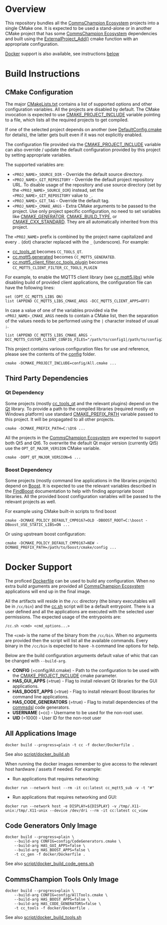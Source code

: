 # Overview
This repository bundles all the [CommsChampion Ecosystem](https://commschamp.github.io/) projects
into a single CMake one. It is expected to be used a stand-alone or in another CMake project that has some
[CommsChampion Ecosystem](https://commschamp.github.io/) dependencies and built using
the [ExternalProject_Add()](https://cmake.org/cmake/help/v3.15/module/ExternalProject.html) cmake
function with an appropriate configuration.

[Docker](https://www.docker.com/) support is also available, see instructions [below](#docker-support)

# Build Instructions

## CMake Configuration
The major [CMakeLists.txt](CMakeLists.txt) contains a list of supported options and other
configuration variables. All the projects are disabled by default. The CMake invocation is
expected to use [CMAKE_PROJECT_INCLUDE](https://cmake.org/cmake/help/v3.15/variable/CMAKE_PROJECT_INCLUDE.html)
variable pointing to a file, which lists all the required projects to get compiled.

If one of the selected project depends on another (see [DefaultConfig.cmake](DefaultConfig.cmake) for details),
the latter gets built even if it was not explicitly enabled.

The configuration file provided via the [CMAKE_PROJECT_INCLUDE](https://cmake.org/cmake/help/v3.15/variable/CMAKE_PROJECT_INCLUDE.html)
variable can also override / update the default configuration provided by this project by
setting appropriate variables.

The supported variables are:

- `<PROJ_NAME>_SOURCE_DIR` - Override the default source directory.
- `<PROJ_NAME>_GIT_REPOSITORY` - Override the default project repository URL. To
  disable usage of the repository and use source directory (set by the `<PROJ_NAME>_SOURCE_DIR`)
  instead, set the `<PROJ_NAME>_GIT_REPOSITORY` value to `_`.
- `<PROJ_NAME>_GIT_TAG` - Override the default tag.
- `<PROJ_NAME>_CMAKE_ARGS` - Extra CMake arguments to be passed to the project. Use
  only project specific configuration, no need to set variables like
  [CMAKE_GENERATOR](https://cmake.org/cmake/help/v3.15/variable/CMAKE_GENERATOR.html),
  [CMAKE_BUILD_TYPE](https://cmake.org/cmake/help/v3.15/variable/CMAKE_BUILD_TYPE.html), or
  [CMAKE_CXX_STANDARD](https://cmake.org/cmake/help/v3.15/variable/CMAKE_CXX_STANDARD.html). They
  are all automatically inherited from this project.

The `<PROJ_NAME>` prefix is combined by the project name capitalized and every `.` (dot) character
replaced with the `_` (underscore). For example:

- [cc_tools_qt](https://github.com/commschamp/cc_tools_qt) becomes `CC_TOOLS_QT`.
- [cc.mqtt5.generated](https://github.com/commschamp/cc.mqtt5.generated) becomes `CC_MQTT5_GENERATED`.
- [cc.mqtt5_client_filter.cc_tools_plugin](https://github.com/commschamp/cc.mqtt5_client_filter.cc_tools_plugin)
  becomes `CC_MQTT5_CLIENT_FILTER_CC_TOOLS_PLUGIN`

For example, to enable the MQTT5 client library
(see [cc.mqtt5.libs](https://github.com/commschamp/cc.mqtt5.libs))
while disabling build of provided client applications, the
configuration file can have the following lines:
```
set (OPT_CC_MQTT5_LIBS ON)
list (APPEND CC_MQTT5_LIBS_CMAKE_ARGS -DCC_MQTT5_CLIENT_APPS=OFF)
```

In case a value of one of the variables provided via the `<PROJ_NAME>_CMAKE_ARGS` needs to
contain a CMake list, then the separation of the values needs to be performed using the
`|` character instead of usual `;`.

```
list (APPEND CC_MQTT5_LIBS_CMAKE_ARGS -DCC_MQTT5_CUSTOM_CLIENT_CONFIG_FILES="/path/to/config1|/path/to/config2")
```

This project contains various configuration files for use and reference, please
see the contents of the [config](config) folder.
```
cmake -DCMAKE_PROJECT_INCLUDE=config/All.cmake ...
```

## Third Party Dependencies

### Qt Dependency
Some projects (mostly [cc_tools_qt](https://github.com/commschamp/cc_tools_qt) and the relevant plugins) depend
on the [Qt](https://www.qt.io/) library. To provide a path to the compiled libraries (required mostly on Windows platform) use
standard [CMAKE_PREFIX_PATH](https://cmake.org/cmake/help/v3.15/variable/CMAKE_PREFIX_PATH.html) variable
passed to this project. It will be propagated to all other projects.
```
cmake -DCMAKE_PREFIX_PATH=C:\Qt6 ...
```

All the projects in the [CommsChampion Ecosystem](https://commschamp.github.io/) are expected
to support both Qt5 and Qt6. To overwrite the default Qt major version (currently Qt5) use the
`OPT_QT_MAJOR_VERSION` CMake variable.
```
cmake -DOPT_QT_MAJOR_VERSION=6 ...
```

### Boost Dependency
Some projects (mostly command line applications in the libraries projects) depend on [Boost](https://www.boost.org/).
It is expected to use the relevant variables described in the [FindBoost](https://cmake.org/cmake/help/latest/module/FindBoost.html)
documentation to help with finding appropriate boost libraries. All the provided boost configuration variables will be passed
to the relevant projects as well.

For example using CMake built-in scripts to find boost
```
cmake -DCMAKE_POLICY_DEFAULT_CMP0167=OLD -DBOOST_ROOT=C:\boost -DBoost_USE_STATIC_LIBS=ON ...
```

Or using upstream boost configuration:
```
cmake -DCMAKE_POLICY_DEFAULT_CMP0167=NEW -DCMAKE_PREFIX_PATH=/path/to/boost/cmake/config ...
```

# Docker Support

The proficed [Dockerfile](docker/Dockerfile) can be used to build any configuration. When no extra build arguments
are provided all [CommsChampion Ecosystem](https://commschamp.github.io/) applications will end up
in the final image. 

All the artifacts will reside in the `/cc` directory (the binary executables will be in `/cc/bin`) and the 
[cc.sh](docker/cc.sh) script will be a default entrypoint. There is a user defined and all the applications
are executed with the selected user permissions. The expected usage of the entrypoints are:
```
/cc.sh <cmd> <cmd_options...>
``` 
The `<cmd>` is the name of the binary from the `/cc/bin`. When no arguments are provided then the script
will list all the available commands. Every binary in the `/cc/bin` is expected to have `-h` command line
options for help.

Below are the build configuration arguments default value of whic that can be changed with `--build-arg`.

- **CONFIG** (=config/All.cmake) - Path to the configuration to be used with the 
  [CMAKE_PROJECT_INCLUDE](https://cmake.org/cmake/help/latest/variable/CMAKE_PROJECT_INCLUDE.html) cmake parameter.
- **HAS_GUI_APPS** (=true) - Flag to install relevant Qt libraries for the GUI applications.
- **HAS_BOOST_APPS** (=true) - Flag to install relevant Boost libraries for command line applications.
- **HAS_CODE_GENERATORS** (=true) - Flag to install dependencies of the [commsdsl](https://github.com/commschamp/commsdsl)
  code generators.
- **USERNAME** (=cc) - Username to be used for the non-root user.
- **UID** (=1000) - User ID for the non-root user

## All Applications Image

```
docker build --progress=plain -t cc -f docker/Dockerfile .
```
See also [script/docker_build.sh](script/docker_build.sh)

When running the docker images remember to give access to the relevant host hardware / assets if needed. For example:

- Run applications that requires networking:
```
docker run --network host --rm -it cc:latest cc_mqtt5_sub -v -t "#"
```

- Run applications that requires networking and GUI:
```
docker run --network host -e DISPLAY=${DISPLAY} -v /tmp/.X11-unix:/tmp/.X11-unix --device /dev/dri --rm -it cc:latest cc_view
```

## Code Generators Only Image

```
docker build --progress=plain \
    --build-arg CONFIG=config/CodeGenerators.cmake \
    --build-arg HAS_GUI_APPS=false \
    --build-arg HAS_BOOST_APPS=false \
    -t cc_gen -f docker/Dockerfile .
```
See also [script/docker_build_code_gens.sh](script/docker_build_code_gens.sh)


## CommsChampion Tools Only Image

```
docker build --progress=plain \
    --build-arg CONFIG=config/AllTools.cmake \
    --build-arg HAS_BOOST_APPS=false \
    --build-arg HAS_CODE_GENERATORS=false \
    -t cc_tools -f docker/Dockerfile .
```
See also [script/docker_build_tools.sh](script/docker_build_tools.sh)